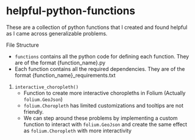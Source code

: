 # helpful-python-functions
These are a collection of python functions that I created and found helpful as I came across generalizable problems.

File Structure
* `functions` contains all the python code for defining each function. They are of the format {function_name}.py
* Each function contains all the required dependencies. They are of the format {function_name}_requirements.txt


1. `interactive_choropleth()`
    * Function to create more interactive choropleths in Folium (Actually `folium.GeoJson`)
    * `folium.Choropleth` has limited customizations and tooltips are not friendly.
    * We can step around these problems by implementing a custom function to interact with `folium.GeoJson` and create the same effect as `folium.Choropleth` with more interactivity
